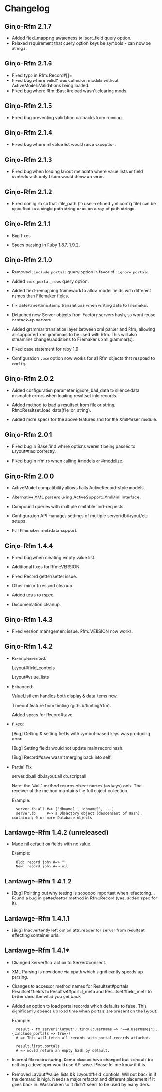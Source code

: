 # Changelog

## Ginjo-Rfm 2.1.7

* Added field_mapping awareness to :sort_field query option.
* Relaxed requirement that query option keys be symbols - can now be strings.

## Ginjo-Rfm 2.1.6

* Fixed typo in Rfm::Record#[]=
* Fixed bug where valid? was called on models without ActiveModel::Validations being loaded.
* Fixed bug where Rfm::Base#reload wasn't clearing mods.

## Ginjo-Rfm 2.1.5

* Fixed bug preventing validation callbacks from running.

## Ginjo-Rfm 2.1.4

* Fixed bug where nil value list would raise exception.

## Ginjo-Rfm 2.1.3

* Fixed bug when loading layout metadata where value lists or field controls with only 1 item would throw an error.

## Ginjo-Rfm 2.1.2

* Fixed config.rb so that :file_path (to user-defined yml config file) can be specified as a single path string
	or as an array of path strings.

## Ginjo-Rfm 2.1.1

* Bug fixes

* Specs passing in Ruby 1.8.7, 1.9.2.

## Ginjo-Rfm 2.1.0

* Removed `:include_portals` query option in favor of `:ignore_portals`.

* Added `:max_portal_rows` query option.

* Added field-remapping framework to allow model fields with different names than Filemaker fields.

* Fix date/time/timestamp translations when writing data to Filemaker.

* Detached new Server objects from Factory.servers hash, so wont reuse or stack-up servers.

* Added grammar translation layer between xml parser and Rfm, allowing all supported xml grammars to be used with Rfm.
	This will also streamline changes/additions to Filemaker's xml grammar(s).
	
* Fixed case statement for ruby 1.9
 
* Configuration `:use` option now works for all Rfm objects that respond to `config`.

## Ginjo-Rfm 2.0.2

* Added configuration parameter ignore_bad_data to silence data mismatch errors when loading resultset into records.

* Added method to load a resultset from file or string. Rfm::Resultset.load_data(file_or_string).

* Added more specs for the above features and for the XmlParser module.

## Ginjo-Rfm 2.0.1

* Fixed bug in Base.find where options weren't being passed to Layout#find correctly.

* Fixed bug in rfm.rb when calling #models or #modelize.

## Ginjo-Rfm 2.0.0

* ActiveModel compatibility allows Rails ActiveRecord-style models.

* Alternative XML parsers using ActiveSupport::XmlMini interface.

* Compound queries with multiple omitable find-requests.

* Configuration API manages settings of multiple server/db/layout/etc setups.

* Full Filemaker metadata support.

## Ginjo-Rfm 1.4.4

* Fixed bug when creating empty value list.

* Additional fixes for Rfm::VERSION.

* Fixed Record getter/setter issue.

* Other minor fixes and cleanup.

* Added tests to rspec.

* Documentation cleanup.

## Ginjo-Rfm 1.4.3

* Fixed version management issue. Rfm::VERSION now works.

## Ginjo-Rfm 1.4.2

* Re-implemented:  
  
	Layout#field_controls

	Layout#value_lists  
  
* Enhanced:  

	ValueListItem handles both display & data items now.

	Timeout feature from timting (github/timting/rfm).

	Added specs for Record#save.  
  
* Fixed:  

	[Bug] Getting & setting fields with symbol-based keys was producing error.

	[Bug] Setting fields would not update main record hash.

	[Bug] Record#save wasn't merging back into self.  

* Partial Fix:  

	server.db.all
	db.layout.all
	db.script.all  
  
	Note: the "#all" method returns object names (as keys) only. The receiver of the method maintains the full object collection.  

	Example:  
  
	    server.db.all #=> ['dbname1', 'dbname2', ...]
	    server.db     #=> a DbFactory object (descendant of Hash), containing 0 or more Database objects

## Lardawge-Rfm 1.4.2 (unreleased)
  
* Made nil default on fields with no value.  
  
	Example:
 
	    Old: record.john #=> "" 
	    New: record.john #=> nil
   
## Lardawge-Rfm 1.4.1.2

* [Bug] Pointing out why testing is soooooo important when refactoring... Found a bug in getter/setter method in Rfm::Record (yes, added spec for it).

## Lardawge-Rfm 1.4.1.1

* [Bug] Inadvertently left out an attr_reader for server from resultset effecting container urls.

## Lardawge-Rfm 1.4.1*

* Changed Server#do_action to Server#connect.

* XML Parsing is now done via xpath which significantly speeds up parsing.

* Changes to accessor method names for Resultset#portals Resultset#fields to Resultset#portal_meta and Resultset#field_meta to better describe what you get back.

* Added an option to load portal records which defaults to false. This significantly speeds up load time when portals are present on the layout.

	Example:  
  
	    result = fm_server('layout').find({:username => "==#{username}"}, {:include_portals => true})
	    # => This will fetch all records with portal records attached.
  
	    result.first.portals
	    # => would return an empty hash by default.
    
* Internal file restructuring. Some classes have changed but it should be nothing a developer would use API wise. Please let me know if it is.

* Removed Layout#value_lists && Layout#field_controls. Will put back in if the demand is high. Needs a major refactor and different placement if it goes back in. Was broken so it didn't seem to be used by many devs.
